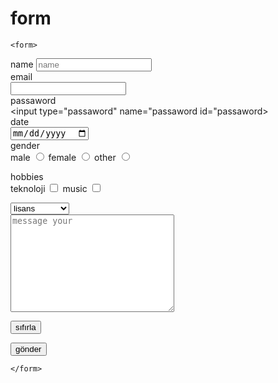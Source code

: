 # form


<html>
<head>
    <meta charset="UTF-8">
    <meta http-equiv="X-UA-Compatible" content="IE=edge">
    <meta name="viewport" content="width=device-width, initial-scale=1.0">
    <title>form ve ınput</title>
</head>
<body>

    <form>
<!--html 5 ınput -->
<label for="name">name</label>
<input type="text" id="name" name="name" placeholder="name"/> <br/>
<label for="email">email</label> <br/>
<input type="email" name="email" id="email"><br/>
<label for="passaword">passaword</label> <br/>
<input type="passaword" name="passaword id="passaword><br/>
<label for="date">date</label><br/>
<input type="date" name="date" id="date"><br/>
gender <br/>
male
<input type="radio" name="gender" id="male">
female
<input type="radio" name="gender" id="female">
other
<input type="radio" name="gender" id="other"> <br>
 
hobbies <br>
teknoloji
<input type="checkbox" name="tech" id="tech"/>
music
<input type="checkbox" name=" music" id="music"/><br>


<select name="degree" id="degree" >
<option value="lisas">lisans</option>
<option value="msc">yuksek lisns</option>
<option value="phd">doktora</option>
</select><br/>


<textarea name="massage" id="massage" cols="30" rows="10" placeholder="message your" ></textarea> <br>

<button type="reset">sıfırla</button>








<input type="submit" value="gönder"/>





    </form>
    
</body>
</html>
